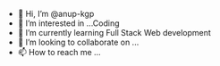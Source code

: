 - 👋 Hi, I’m @anup-kgp
- 👀 I’m interested in ...Coding
- 🌱 I’m currently learning Full Stack Web development 
- 💞️ I’m looking to collaborate on ...
- 📫 How to reach me ...

<!---
anup-kgp/anup-kgp is a ✨ special ✨ repository because its `README.md` (this file) appears on your GitHub profile.
You can click the Preview link to take a look at your changes.
--->
